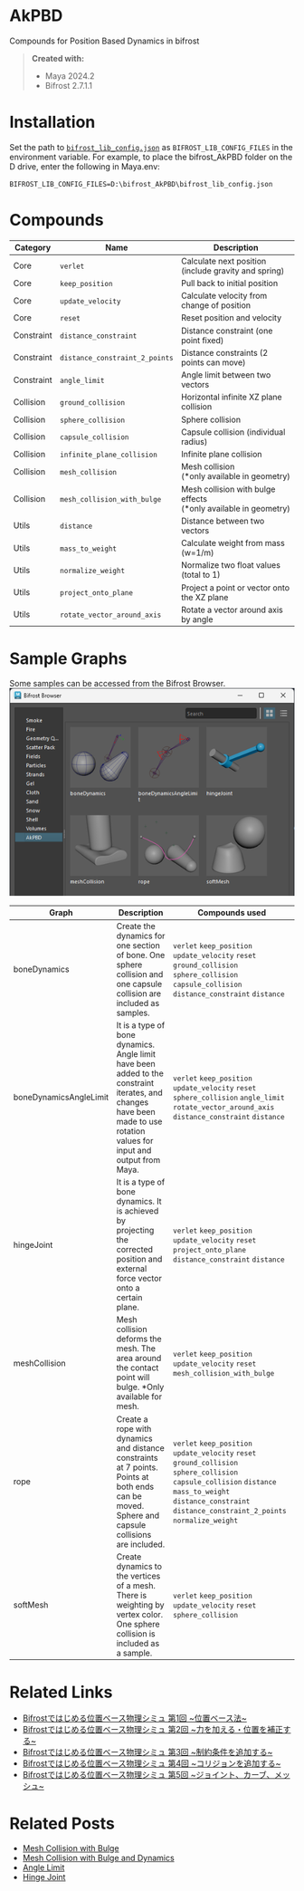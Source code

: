 # AkPBD
Compounds for Position Based Dynamics in bifrost

> **Created with:**  
> * Maya 2024.2
> * Bifrost 2.7.1.1

# Installation
Set the path to [`bifrost_lib_config.json`](bifrost_lib_config.json) as `BIFROST_LIB_CONFIG_FILES` in the environment variable. For example, to place the bifrost_AkPBD folder on the D drive, enter the following in Maya.env:
```
BIFROST_LIB_CONFIG_FILES=D:\bifrost_AkPBD\bifrost_lib_config.json
```

# Compounds
|Category|Name|Description|
|----|---|---|
|Core|`verlet`|Calculate next position (include gravity and spring)|
|Core|`keep_position`|Pull back to initial position|
|Core|`update_velocity`|Calculate velocity from change of position|
|Core|`reset`|Reset position and velocity|
|Constraint|`distance_constraint`|Distance constraint (one point fixed)|
|Constraint|`distance_constraint_2_points`|Distance constraints (2 points can move)|
|Constraint|`angle_limit`|Angle limit between two vectors|
|Collision|`ground_collision`|Horizontal infinite XZ plane collision|
|Collision|`sphere_collision`|Sphere collision|
|Collision|`capsule_collision`|Capsule collision (individual radius)|
|Collision|`infinite_plane_collision`|Infinite plane collision|
|Collision|`mesh_collision`|Mesh collision<br>(*only available in geometry)|
|Collision|`mesh_collision_with_bulge`|Mesh collision with bulge effects<br>(*only available in geometry)|
|Utils|`distance`|Distance between two vectors|
|Utils|`mass_to_weight`|Calculate weight from mass (w=1/m)|
|Utils|`normalize_weight`|Normalize two float values (total to 1)|
|Utils|`project_onto_plane`|Project a point or vector onto the XZ plane|
|Utils|`rotate_vector_around_axis`|Rotate a vector around axis by angle|

# Sample Graphs
Some samples can be accessed from the Bifrost Browser.  
![samples.png](.images/samples.png)

|Graph|Description|Compounds used|
|---|---|---|
|boneDynamics|Create the dynamics for one section of bone. One sphere collision and one capsule collision are included as samples.|`verlet` `keep_position` `update_velocity` `reset` `ground_collision` `sphere_collision` `capsule_collision` `distance_constraint` `distance`|
|boneDynamicsAngleLimit|It is a type of bone dynamics. Angle limit have been added to the constraint iterates, and changes have been made to use rotation values for input and output from Maya.|`verlet` `keep_position` `update_velocity` `reset` `sphere_collision` `angle_limit` `rotate_vector_around_axis` `distance_constraint` `distance`|
|hingeJoint|It is a type of bone dynamics. It is achieved by projecting the corrected position and external force vector onto a certain plane.|`verlet` `keep_position` `update_velocity` `reset` `project_onto_plane` `distance_constraint` `distance`|
|meshCollision|Mesh collision deforms the mesh. The area around the contact point will bulge. *Only available for mesh.|`verlet` `keep_position` `update_velocity` `reset` `mesh_collision_with_bulge`|
|rope|Create a rope with dynamics and distance constraints at 7 points. Points at both ends can be moved. Sphere and capsule collisions are included.|`verlet` `keep_position` `update_velocity` `reset` `ground_collision` `sphere_collision` `capsule_collision` `distance` `mass_to_weight` `distance_constraint` `distance_constraint_2_points` `normalize_weight`|
|softMesh|Create dynamics to the vertices of a mesh. There is weighting by vertex color. One sphere collision is included as a sample.|`verlet` `keep_position` `update_velocity` `reset` `sphere_collision`|

# Related Links  
* [Bifrostではじめる位置ベース物理シミュ 第1回 \~位置ベース法\~](https://qiita.com/akasaki1211/items/54f6009ed3389948f7f0)
* [Bifrostではじめる位置ベース物理シミュ 第2回 \~力を加える・位置を補正する\~](https://qiita.com/akasaki1211/items/d7272303d44d4823b39d)
* [Bifrostではじめる位置ベース物理シミュ 第3回 \~制約条件を追加する\~](https://qiita.com/akasaki1211/items/9d22075df1a51be1ed4c)
* [Bifrostではじめる位置ベース物理シミュ 第4回 \~コリジョンを追加する\~](https://qiita.com/akasaki1211/items/971ccad3c50d88749ba1)
* [Bifrostではじめる位置ベース物理シミュ 第5回 \~ジョイント、カーブ、メッシュ\~](https://qiita.com/akasaki1211/items/39440c98e54999673ecf)

# Related Posts
* [Mesh Collision with Bulge](https://x.com/akasaki1211/status/1758894802505249012?s=46&t=3hUc70jt72Ws5nGlWWELlw)
* [Mesh Collision with Bulge and Dynamics](https://x.com/akasaki1211/status/1762799556708729248?s=46&t=3hUc70jt72Ws5nGlWWELlw)
* [Angle Limit](https://twitter.com/akasaki1211/status/1767139185029509301)
* [Hinge Joint](https://twitter.com/akasaki1211/status/1767531425815990379)